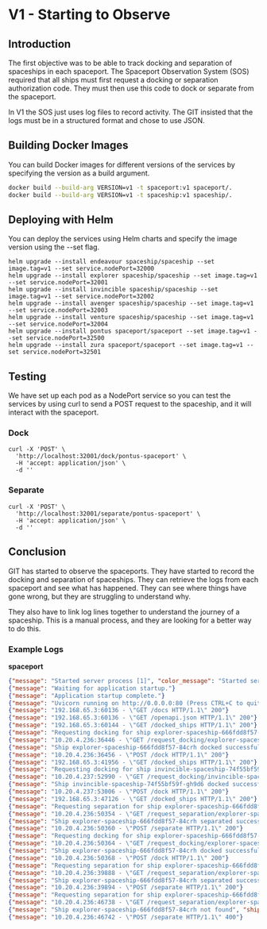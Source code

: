 # V1 - Starting to Observe

## Introduction
The first objective was to be able to track docking and separation of spaceships in each spaceport. The Spaceport 
Observation System (SOS) required that all ships must first request a docking or separation authorization code. They 
must then use this code to dock or separate from the spaceport. 

In V1 the SOS just uses log files to record activity. The GIT insisted that the logs must be in a structured format
and chose to use JSON. 

## Building Docker Images
You can build Docker images for different versions of the services by specifying the version as a build argument.

```sh
docker build --build-arg VERSION=v1 -t spaceport:v1 spaceport/.
docker build --build-arg VERSION=v1 -t spaceship:v1 spaceship/.
```

## Deploying with Helm
You can deploy the services using Helm charts and specify the image version using the --set flag.

```shell
helm upgrade --install endeavour spaceship/spaceship --set image.tag=v1 --set service.nodePort=32000
helm upgrade --install explorer spaceship/spaceship --set image.tag=v1 --set service.nodePort=32001
helm upgrade --install invincible spaceship/spaceship --set image.tag=v1 --set service.nodePort=32002
helm upgrade --install avenger spaceship/spaceship --set image.tag=v1 --set service.nodePort=32003
helm upgrade --install venture spaceship/spaceship --set image.tag=v1 --set service.nodePort=32004
helm upgrade --install pontus spaceport/spaceport --set image.tag=v1 --set service.nodePort=32500
helm upgrade --install zura spaceport/spaceport --set image.tag=v1 --set service.nodePort=32501
```

## Testing
We have set up each pod as a NodePort service so you can test the services by using curl to send a POST request to the
spaceship, and it will interact with the spaceport. 

### Dock
```shell
curl -X 'POST' \
  'http://localhost:32001/dock/pontus-spaceport' \
  -H 'accept: application/json' \
  -d ''
```

### Separate
```shell
curl -X 'POST' \
  'http://localhost:32001/separate/pontus-spaceport' \
  -H 'accept: application/json' \
  -d ''
```

## Conclusion
GIT has started to observe the spaceports. They have started to record the docking and separation of spaceships. They 
can retrieve the logs from each spaceport and see what has happened. They can see where things have gone wrong, but
they are struggling to understand why.

They also have to link log lines together to understand the journey of a spaceship. This is a manual process, and 
they are looking for a better way to do this.

### Example Logs

**spaceport**
```json lines
{"message": "Started server process [1]", "color_message": "Started server process [\u001b[36m%d\u001b[0m]"}
{"message": "Waiting for application startup."}
{"message": "Application startup complete."}
{"message": "Uvicorn running on http://0.0.0.0:80 (Press CTRL+C to quit)", "color_message": "Uvicorn running on \u001b[1m%s://%s:%d\u001b[0m (Press CTRL+C to quit)"}
{"message": "192.168.65.3:60136 - \"GET /docs HTTP/1.1\" 200"}
{"message": "192.168.65.3:60136 - \"GET /openapi.json HTTP/1.1\" 200"}
{"message": "192.168.65.3:60144 - \"GET /docked_ships HTTP/1.1\" 200"}
{"message": "Requesting docking for ship explorer-spaceship-666fdd8f57-84crh"}
{"message": "10.20.4.236:36446 - \"GET /request_docking/explorer-spaceship-666fdd8f57-84crh HTTP/1.1\" 200"}
{"message": "Ship explorer-spaceship-666fdd8f57-84crh docked successfully", "ship_id": "explorer-spaceship-666fdd8f57-84crh"}
{"message": "10.20.4.236:36456 - \"POST /dock HTTP/1.1\" 200"}
{"message": "192.168.65.3:41956 - \"GET /docked_ships HTTP/1.1\" 200"}
{"message": "Requesting docking for ship invincible-spaceship-74f55bf59f-gh9d6"}
{"message": "10.20.4.237:52990 - \"GET /request_docking/invincible-spaceship-74f55bf59f-gh9d6 HTTP/1.1\" 200"}
{"message": "Ship invincible-spaceship-74f55bf59f-gh9d6 docked successfully", "ship_id": "invincible-spaceship-74f55bf59f-gh9d6"}
{"message": "10.20.4.237:53006 - \"POST /dock HTTP/1.1\" 200"}
{"message": "192.168.65.3:47126 - \"GET /docked_ships HTTP/1.1\" 200"}
{"message": "Requesting separation for ship explorer-spaceship-666fdd8f57-84crh", "ship_id": "explorer-spaceship-666fdd8f57-84crh"}
{"message": "10.20.4.236:50354 - \"GET /request_separation/explorer-spaceship-666fdd8f57-84crh HTTP/1.1\" 200"}
{"message": "Ship explorer-spaceship-666fdd8f57-84crh separated successfully", "ship_id": "explorer-spaceship-666fdd8f57-84crh"}
{"message": "10.20.4.236:50360 - \"POST /separate HTTP/1.1\" 200"}
{"message": "Requesting docking for ship explorer-spaceship-666fdd8f57-84crh"}
{"message": "10.20.4.236:50364 - \"GET /request_docking/explorer-spaceship-666fdd8f57-84crh HTTP/1.1\" 200"}
{"message": "Ship explorer-spaceship-666fdd8f57-84crh docked successfully", "ship_id": "explorer-spaceship-666fdd8f57-84crh"}
{"message": "10.20.4.236:50368 - \"POST /dock HTTP/1.1\" 200"}
{"message": "Requesting separation for ship explorer-spaceship-666fdd8f57-84crh", "ship_id": "explorer-spaceship-666fdd8f57-84crh"}
{"message": "10.20.4.236:39888 - \"GET /request_separation/explorer-spaceship-666fdd8f57-84crh HTTP/1.1\" 200"}
{"message": "Ship explorer-spaceship-666fdd8f57-84crh separated successfully", "ship_id": "explorer-spaceship-666fdd8f57-84crh"}
{"message": "10.20.4.236:39894 - \"POST /separate HTTP/1.1\" 200"}
{"message": "Requesting separation for ship explorer-spaceship-666fdd8f57-84crh", "ship_id": "explorer-spaceship-666fdd8f57-84crh"}
{"message": "10.20.4.236:46738 - \"GET /request_separation/explorer-spaceship-666fdd8f57-84crh HTTP/1.1\" 200"}
{"message": "Ship explorer-spaceship-666fdd8f57-84crh not found", "ship_id": "explorer-spaceship-666fdd8f57-84crh"}
{"message": "10.20.4.236:46742 - \"POST /separate HTTP/1.1\" 400"}
```